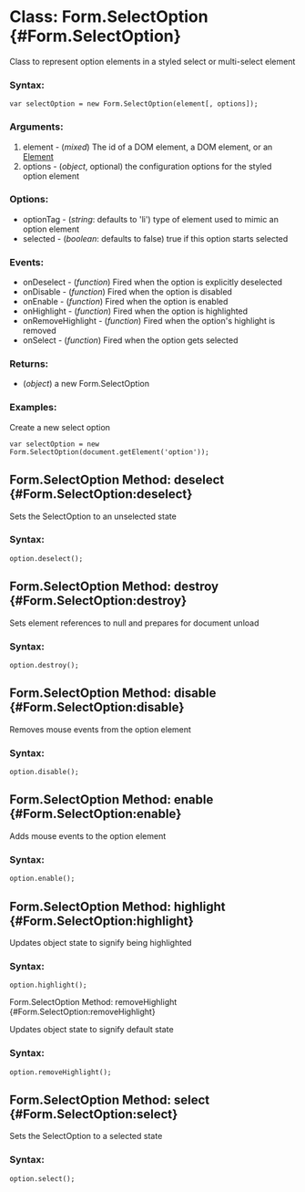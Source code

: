 Class: Form.SelectOption {#Form.SelectOption}
========================

Class to represent option elements in a styled select or multi-select element

### Syntax:

	var selectOption = new Form.SelectOption(element[, options]);

### Arguments:

1. element - (*mixed*) The id of a DOM element, a DOM element, or an [Element][]
1. options - (*object*, optional) the configuration options for the styled option element

### Options:

* optionTag						- (*string*: defaults to 'li') type of element used to mimic an option element
* selected						- (*boolean*: defaults to false) true if this option starts selected

### Events:

* onDeselect					- (*function*) Fired when the option is explicitly deselected
* onDisable						- (*function*) Fired when the option is disabled
* onEnable						- (*function*) Fired when the option is enabled
* onHighlight					- (*function*) Fired when the option is highlighted
* onRemoveHighlight		- (*function*) Fired when the option's highlight is removed
* onSelect						- (*function*) Fired when the option gets selected

### Returns:

* (*object*) a new Form.SelectOption

### Examples:

Create a new select option

	var selectOption = new Form.SelectOption(document.getElement('option'));



Form.SelectOption Method: deselect {#Form.SelectOption:deselect}
----------------------------------

Sets the SelectOption to an unselected state

### Syntax:

	option.deselect();



Form.SelectOption Method: destroy {#Form.SelectOption:destroy}
---------------------------------

Sets element references to null and prepares for document unload

### Syntax:

	option.destroy();



Form.SelectOption Method: disable {#Form.SelectOption:disable}
---------------------------------

Removes mouse events from the option element

### Syntax:

	option.disable();


Form.SelectOption Method: enable {#Form.SelectOption:enable}
--------------------------------

Adds mouse events to the option element

### Syntax:

	option.enable();



Form.SelectOption Method: highlight {#Form.SelectOption:highlight}
-----------------------------------

Updates object state to signify being highlighted

### Syntax:

	option.highlight();



Form.SelectOption Method: removeHighlight {#Form.SelectOption:removeHighlight}

Updates object state to signify default state

### Syntax:

	option.removeHighlight();



Form.SelectOption Method: select {#Form.SelectOption:select}
--------------------------------

Sets the SelectOption to a selected state

### Syntax:

	option.select();



[Element]: http://mootools.net/docs/Element/Element
[Form.SelectOption]: #Form.SelectOption
